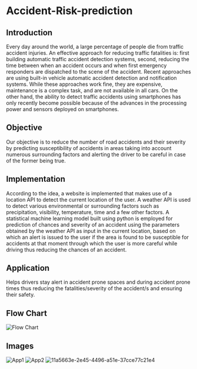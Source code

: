 # Accident-Risk-prediction
<h2>Introduction</h2>
Every day around the world, a large percentage of people die from traffic accident injuries. An effective approach for reducing traffic fatalities is: first building automatic traffic accident detection systems, second, reducing the time between when an accident occurs and when first emergency responders are dispatched to the scene of the accident. Recent approaches are using built-in vehicle automatic accident detection and notification systems. While these approaches work fine, they are expensive, maintenance is a complex task, and are not available in all cars. On the other hand, the ability to detect traffic accidents using smartphones has only recently become possible because of the advances in the processing power and sensors deployed on smartphones.
 
<h2>Objective</h2>
Our objective is to reduce the number of road accidents and their severity by predicting susceptibility of accidents in areas taking into account numerous surrounding factors and alerting the driver to be careful in case of the former being true.
 



<h2>Implementation</h2>
According to the idea, a website is implemented that makes use of a location API to detect the current location of the user. A weather API is used to detect various environmental or surrounding factors such as precipitation, visibility, temperature, time and a few other factors. A statistical machine learning model built using python is employed for prediction of chances and severity of an accident using the parameters obtained by the weather API as input in the current location, based on which an alert is issued to the user if the area is found to be susceptible for accidents at that moment through which the user is more careful while driving thus reducing the chances of an accident.
 
<h2>Application</h2>
Helps drivers stay alert in accident prone spaces and during accident prone times thus reducing the fatalities/severity of the accident/s and ensuring their safety.

<h2>Flow Chart</h2>

![Flow Chart](https://user-images.githubusercontent.com/63184549/96331779-c0691280-107d-11eb-8d79-bc5f3982ac60.png)

<h2>Images</h2>

![App1](https://user-images.githubusercontent.com/63184549/97114310-cdd56b00-1715-11eb-9906-b16feb46b707.PNG)
![App2](https://user-images.githubusercontent.com/63184549/97114317-daf25a00-1715-11eb-90ae-188339255683.PNG)
![11a5663e-2e45-4496-a51e-37cce77c21e4](https://user-images.githubusercontent.com/63184549/97115028-2f97d400-171a-11eb-936e-aeaae1d1d7b4.jpg)


